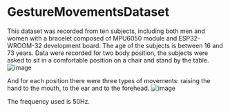 # GestureMovementsDataset
This dataset was recorded from ten subjects, including both men and women with a bracelet composed of MPU6050 module and ESP32-WROOM-32 development board. The age of the subjects is between 16 and 73 years. 
Data were recorded for two body position, the subjects were asked to sit in a comfortable position on a chair and stand by the table.
![image](https://github.com/RazailaAlexandra/GestureMovementsDataset/assets/49149499/7045bad1-6e90-4ac8-b652-3fbf1b3835e6)

And for each position there were three types of movements: raising the hand to the mouth, to the ear and to the forehead. 
![image](https://github.com/RazailaAlexandra/GestureMovementsDataset/assets/49149499/a7ff0f9a-9923-4b97-925a-41dec3897960)

The frequency used is 50Hz.
